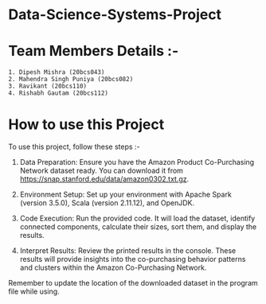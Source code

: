 # Data-Science-Systems-Project
# Team Members Details :-
    1. Dipesh Mishra (20bcs043) 
    2. Mahendra Singh Puniya (20bcs082) 
    3. Ravikant (20bcs110) 
    4. Rishabh Gautam (20bcs112)

# How to use this Project
To use this project, follow these steps :-
1. Data Preparation: Ensure you have the Amazon Product Co-Purchasing Network dataset ready. You can download it from https://snap.stanford.edu/data/amazon0302.txt.gz.

2. Environment Setup: Set up your environment with Apache Spark (version 3.5.0), Scala (version 2.11.12), and OpenJDK.

3. Code Execution: Run the provided code. It will load the dataset, identify connected components, calculate their sizes, sort them, and display the results.

4. Interpret Results: Review the printed results in the console. These results will provide insights into the co-purchasing behavior patterns and clusters within the Amazon Co-Purchasing Network.

Remember to update the location of the downloaded dataset in the program file while using. 

